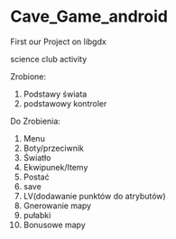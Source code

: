 # Cave_Game_android
First our Project on libgdx

science club activity

Zrobione:
1. Podstawy świata
2. podstawowy kontroler

Do Zrobienia:
1. Menu
2. Boty/przeciwnik
3. Światło
4. Ekwipunek/Itemy
5. Postać
6. save
7. LV(dodawanie punktów do atrybutów)
8. Gnerowanie mapy
9. pułabki
10. Bonusowe mapy
